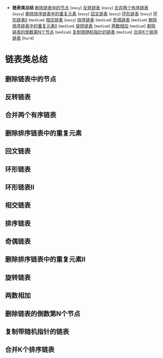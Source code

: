 * **链表类总结**
   [删除链表中的节点](#删除链表中的节点) (`easy`)
   [反转链表](#反转链表) (`easy`)
   [合并两个有序链表](#合并两个有序链表) (`easy`)
   [删除排序链表中的重复元素](#删除排序链表中的重复元素) (`easy`)
   [回文链表](#回文链表) (`easy`)
   [环形链表](#环形链表) (`easy`)
   [环形链表II](#环形链表II) (`medium`)
   [相交链表](#相交链表) (`easy`)
   [排序链表](#排序链表) (`medium`)
   [奇偶链表](#奇偶链表) (`medium`)
   [删除排序链表中的重复元素II](#删除排序链表中的重复元素II) (`medium`)
   [旋转链表](#旋转链表) (`medium`)
   [两数相加](#两数相加) (`medium`)
   [删除链表的倒数第N个节点](#删除链表的倒数第N个节点) (`medium`)
   [复制带随机指针的链表](#复制带随机指针的链表) (`medium`)
   [合并K个排序链表](#合并K个排序链表) (`hard`)
   
   
   
# 链表类总结
## 删除链表中的节点

## 反转链表

## 合并两个有序链表

## 删除排序链表中的重复元素

## 回文链表

## 环形链表

## 环形链表II

## 相交链表

## 排序链表

## 奇偶链表

## 删除排序链表中的重复元素II

## 旋转链表

## 两数相加

## 删除链表的倒数第N个节点

## 复制带随机指针的链表

## 合并K个排序链表
